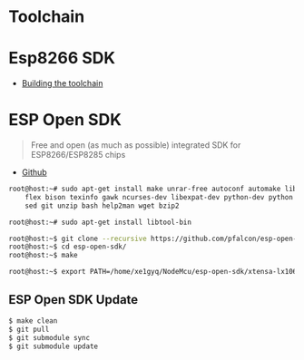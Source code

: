 # Toolchain

# Esp8266 SDK

- [Building the toolchain](https://github.com/esp8266/esp8266-wiki/wiki/Toolchain)

# ESP Open SDK

> Free and open (as much as possible) integrated SDK for ESP8266/ESP8285 chips

- [Github](https://github.com/pfalcon/esp-open-sdk)

```sh
root@host:~# sudo apt-get install make unrar-free autoconf automake libtool gcc g++ gperf \
    flex bison texinfo gawk ncurses-dev libexpat-dev python-dev python python-serial \
    sed git unzip bash help2man wget bzip2
```

```sh
root@host:~# sudo apt-get install libtool-bin
```

```sh
root@host:~$ git clone --recursive https://github.com/pfalcon/esp-open-sdk.git
root@host:~$ cd esp-open-sdk/
root@host:~$ make
```

```sh
root@host:~$ export PATH=/home/xe1gyq/NodeMcu/esp-open-sdk/xtensa-lx106-elf/bin:$PATH
```

## ESP Open SDK Update

```sh
$ make clean
$ git pull
$ git submodule sync
$ git submodule update
```

